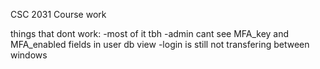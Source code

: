 CSC 2031 Course work

things that dont work:
    -most of it tbh
    -admin cant see MFA_key and MFA_enabled fields in user db view
    -login is still not transfering between windows